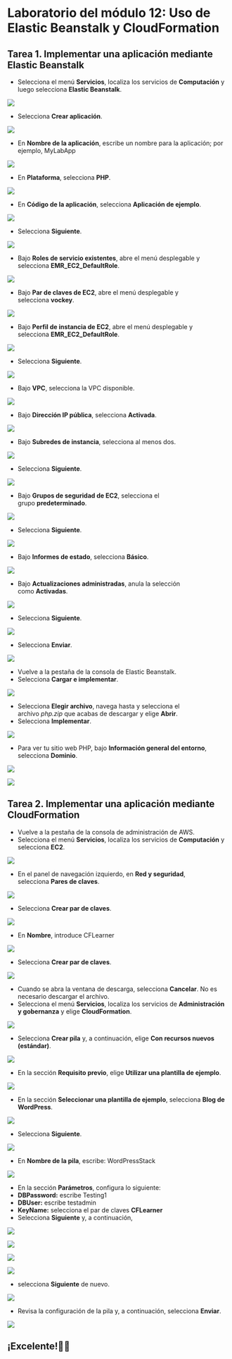 # ﻿**Laboratorio del módulo 12: Uso de Elastic Beanstalk y CloudFormation**

## **Tarea 1. Implementar una aplicación mediante Elastic Beanstalk**

- Selecciona el menú **Servicios**, localiza los servicios de **Computación** y luego selecciona **Elastic Beanstalk**.

![](https://github.com/Marlith08/LLANOS_ANGELES_LEILY/blob/main/AWS/LABORATORIO_DEL_MODULO_12/Imagenes/Aspose.Words.7ae0dcd9-79ca-40aa-8472-fe40f76f582f.001.png)

- Selecciona **Crear aplicación**.

![](https://github.com/Marlith08/LLANOS_ANGELES_LEILY/blob/main/AWS/LABORATORIO_DEL_MODULO_12/Imagenes/Aspose.Words.7ae0dcd9-79ca-40aa-8472-fe40f76f582f.002.png)

- En **Nombre de la aplicación**, escribe un nombre para la aplicación; por ejemplo, MyLabApp

![](https://github.com/Marlith08/LLANOS_ANGELES_LEILY/blob/main/AWS/LABORATORIO_DEL_MODULO_12/Imagenes/Aspose.Words.7ae0dcd9-79ca-40aa-8472-fe40f76f582f.003.png)

- En **Plataforma**, selecciona **PHP**.

![](https://github.com/Marlith08/LLANOS_ANGELES_LEILY/blob/main/AWS/LABORATORIO_DEL_MODULO_12/Imagenes/Aspose.Words.7ae0dcd9-79ca-40aa-8472-fe40f76f582f.004.png)

- En **Código de la aplicación**, selecciona **Aplicación de ejemplo**.

![](https://github.com/Marlith08/LLANOS_ANGELES_LEILY/blob/main/AWS/LABORATORIO_DEL_MODULO_12/Imagenes/Aspose.Words.7ae0dcd9-79ca-40aa-8472-fe40f76f582f.005.png)

- Selecciona **Siguiente**.

![](https://github.com/Marlith08/LLANOS_ANGELES_LEILY/blob/main/AWS/LABORATORIO_DEL_MODULO_12/Imagenes/Aspose.Words.7ae0dcd9-79ca-40aa-8472-fe40f76f582f.006.png)

- Bajo **Roles de servicio existentes**, abre el menú desplegable y selecciona **EMR\_EC2\_DefaultRole**.

![](https://github.com/Marlith08/LLANOS_ANGELES_LEILY/blob/main/AWS/LABORATORIO_DEL_MODULO_12/Imagenes/Aspose.Words.7ae0dcd9-79ca-40aa-8472-fe40f76f582f.007.png)

- Bajo **Par de claves de EC2**, abre el menú desplegable y selecciona **vockey**.

![](https://github.com/Marlith08/LLANOS_ANGELES_LEILY/blob/main/AWS/LABORATORIO_DEL_MODULO_12/Imagenes/Aspose.Words.7ae0dcd9-79ca-40aa-8472-fe40f76f582f.008.png)

- Bajo **Perfil de instancia de EC2**, abre el menú desplegable y selecciona **EMR\_EC2\_DefaultRole**.

![](https://github.com/Marlith08/LLANOS_ANGELES_LEILY/blob/main/AWS/LABORATORIO_DEL_MODULO_12/Imagenes/Aspose.Words.7ae0dcd9-79ca-40aa-8472-fe40f76f582f.009.png)

- Selecciona **Siguiente**.

![](https://github.com/Marlith08/LLANOS_ANGELES_LEILY/blob/main/AWS/LABORATORIO_DEL_MODULO_12/Imagenes/Aspose.Words.7ae0dcd9-79ca-40aa-8472-fe40f76f582f.010.png)

- Bajo **VPC**, selecciona la VPC disponible.

![](https://github.com/Marlith08/LLANOS_ANGELES_LEILY/blob/main/AWS/LABORATORIO_DEL_MODULO_12/Imagenes/Aspose.Words.7ae0dcd9-79ca-40aa-8472-fe40f76f582f.011.png)

- Bajo **Dirección IP pública**, selecciona **Activada**.

![](https://github.com/Marlith08/LLANOS_ANGELES_LEILY/blob/main/AWS/LABORATORIO_DEL_MODULO_12/Imagenes/Aspose.Words.7ae0dcd9-79ca-40aa-8472-fe40f76f582f.012.png)

- Bajo **Subredes de instancia**, selecciona al menos dos.

![](https://github.com/Marlith08/LLANOS_ANGELES_LEILY/blob/main/AWS/LABORATORIO_DEL_MODULO_12/Imagenes/Aspose.Words.7ae0dcd9-79ca-40aa-8472-fe40f76f582f.013.png)

- Selecciona **Siguiente**.

![](https://github.com/Marlith08/LLANOS_ANGELES_LEILY/blob/main/AWS/LABORATORIO_DEL_MODULO_12/Imagenes/Aspose.Words.7ae0dcd9-79ca-40aa-8472-fe40f76f582f.014.png)

- Bajo **Grupos de seguridad de EC2**, selecciona el grupo **predeterminado**.

![](https://github.com/Marlith08/LLANOS_ANGELES_LEILY/blob/main/AWS/LABORATORIO_DEL_MODULO_12/Imagenes/Aspose.Words.7ae0dcd9-79ca-40aa-8472-fe40f76f582f.015.png)

- Selecciona **Siguiente**.

![](https://github.com/Marlith08/LLANOS_ANGELES_LEILY/blob/main/AWS/LABORATORIO_DEL_MODULO_12/Imagenes/Aspose.Words.7ae0dcd9-79ca-40aa-8472-fe40f76f582f.016.png)

- Bajo **Informes de estado**, selecciona **Básico**.

![](https://github.com/Marlith08/LLANOS_ANGELES_LEILY/blob/main/AWS/LABORATORIO_DEL_MODULO_12/Imagenes/Aspose.Words.7ae0dcd9-79ca-40aa-8472-fe40f76f582f.017.png)

- Bajo **Actualizaciones administradas**, anula la selección como **Activadas**.

![](https://github.com/Marlith08/LLANOS_ANGELES_LEILY/blob/main/AWS/LABORATORIO_DEL_MODULO_12/Imagenes/Aspose.Words.7ae0dcd9-79ca-40aa-8472-fe40f76f582f.018.png)

- Selecciona **Siguiente**.

![](https://github.com/Marlith08/LLANOS_ANGELES_LEILY/blob/main/AWS/LABORATORIO_DEL_MODULO_12/Imagenes/Aspose.Words.7ae0dcd9-79ca-40aa-8472-fe40f76f582f.019.png)

- Selecciona **Enviar**.

![](https://github.com/Marlith08/LLANOS_ANGELES_LEILY/blob/main/AWS/LABORATORIO_DEL_MODULO_12/Imagenes/Aspose.Words.7ae0dcd9-79ca-40aa-8472-fe40f76f582f.020.png)

- Vuelve a la pestaña de la consola de Elastic Beanstalk.
- Selecciona **Cargar e implementar**.

![](https://github.com/Marlith08/LLANOS_ANGELES_LEILY/blob/main/AWS/LABORATORIO_DEL_MODULO_12/Imagenes/Aspose.Words.7ae0dcd9-79ca-40aa-8472-fe40f76f582f.021.png)

- Selecciona **Elegir archivo**, navega hasta y selecciona el archivo *php.zip* que acabas de descargar y elige **Abrir**.
- Selecciona **Implementar**.

![](https://github.com/Marlith08/LLANOS_ANGELES_LEILY/blob/main/AWS/LABORATORIO_DEL_MODULO_12/Imagenes/Aspose.Words.7ae0dcd9-79ca-40aa-8472-fe40f76f582f.022.png)

- Para ver tu sitio web PHP, bajo **Información general del entorno**, selecciona **Dominio**.

![](https://github.com/Marlith08/LLANOS_ANGELES_LEILY/blob/main/AWS/LABORATORIO_DEL_MODULO_12/Imagenes/Aspose.Words.7ae0dcd9-79ca-40aa-8472-fe40f76f582f.023.png)

![](https://github.com/Marlith08/LLANOS_ANGELES_LEILY/blob/main/AWS/LABORATORIO_DEL_MODULO_12/Imagenes/Aspose.Words.7ae0dcd9-79ca-40aa-8472-fe40f76f582f.024.png)

## **Tarea 2. Implementar una aplicación mediante CloudFormation**

- Vuelve a la pestaña de la consola de administración de AWS.
- Selecciona el menú **Servicios**, localiza los servicios de **Computación** y selecciona **EC2**.

![](https://github.com/Marlith08/LLANOS_ANGELES_LEILY/blob/main/AWS/LABORATORIO_DEL_MODULO_12/Imagenes/Aspose.Words.7ae0dcd9-79ca-40aa-8472-fe40f76f582f.025.png)

- En el panel de navegación izquierdo, en **Red y seguridad**, selecciona **Pares de claves**.

![](https://github.com/Marlith08/LLANOS_ANGELES_LEILY/blob/main/AWS/LABORATORIO_DEL_MODULO_12/Imagenes/Aspose.Words.7ae0dcd9-79ca-40aa-8472-fe40f76f582f.026.png)

- Selecciona **Crear par de claves**.

![](https://github.com/Marlith08/LLANOS_ANGELES_LEILY/blob/main/AWS/LABORATORIO_DEL_MODULO_12/Imagenes/Aspose.Words.7ae0dcd9-79ca-40aa-8472-fe40f76f582f.027.png)

- En **Nombre**, introduce CFLearner

![](https://github.com/Marlith08/LLANOS_ANGELES_LEILY/blob/main/AWS/LABORATORIO_DEL_MODULO_12/Imagenes/Aspose.Words.7ae0dcd9-79ca-40aa-8472-fe40f76f582f.028.png)

- Selecciona **Crear par de claves**.

![](https://github.com/Marlith08/LLANOS_ANGELES_LEILY/blob/main/AWS/LABORATORIO_DEL_MODULO_12/Imagenes/Aspose.Words.7ae0dcd9-79ca-40aa-8472-fe40f76f582f.029.png)

- Cuando se abra la ventana de descarga, selecciona **Cancelar**. No es necesario descargar el archivo.
- Selecciona el menú **Servicios**, localiza los servicios de **Administración y gobernanza** y elige **CloudFormation**.

![](https://github.com/Marlith08/LLANOS_ANGELES_LEILY/blob/main/AWS/LABORATORIO_DEL_MODULO_12/Imagenes/Aspose.Words.7ae0dcd9-79ca-40aa-8472-fe40f76f582f.030.png)

- Selecciona **Crear pila** y, a continuación, elige **Con recursos nuevos (estándar)**.

![](https://github.com/Marlith08/LLANOS_ANGELES_LEILY/blob/main/AWS/LABORATORIO_DEL_MODULO_12/Imagenes/Aspose.Words.7ae0dcd9-79ca-40aa-8472-fe40f76f582f.031.png)

- En la sección **Requisito previo**, elige **Utilizar una plantilla de ejemplo**.

![](https://github.com/Marlith08/LLANOS_ANGELES_LEILY/blob/main/AWS/LABORATORIO_DEL_MODULO_12/Imagenes/Aspose.Words.7ae0dcd9-79ca-40aa-8472-fe40f76f582f.032.png)

- En la sección **Seleccionar una plantilla de ejemplo**, selecciona **Blog de WordPress**.

![](https://github.com/Marlith08/LLANOS_ANGELES_LEILY/blob/main/AWS/LABORATORIO_DEL_MODULO_12/Imagenes/Aspose.Words.7ae0dcd9-79ca-40aa-8472-fe40f76f582f.033.png)

- Selecciona **Siguiente**.

![](https://github.com/Marlith08/LLANOS_ANGELES_LEILY/blob/main/AWS/LABORATORIO_DEL_MODULO_12/Imagenes/Aspose.Words.7ae0dcd9-79ca-40aa-8472-fe40f76f582f.034.png)

- En **Nombre de la pila**, escribe: WordPressStack

![](https://github.com/Marlith08/LLANOS_ANGELES_LEILY/blob/main/AWS/LABORATORIO_DEL_MODULO_12/Imagenes/Aspose.Words.7ae0dcd9-79ca-40aa-8472-fe40f76f582f.035.png)

- En la sección **Parámetros**, configura lo siguiente:
- **DBPassword:** escribe Testing1
- **DBUser:** escribe testadmin
- **KeyName:** selecciona el par de claves **CFLearner**
- Selecciona **Siguiente** y, a continuación, 

![](https://github.com/Marlith08/LLANOS_ANGELES_LEILY/blob/main/AWS/LABORATORIO_DEL_MODULO_12/Imagenes/Aspose.Words.7ae0dcd9-79ca-40aa-8472-fe40f76f582f.036.png)

![](https://github.com/Marlith08/LLANOS_ANGELES_LEILY/blob/main/AWS/LABORATORIO_DEL_MODULO_12/Imagenes/Aspose.Words.7ae0dcd9-79ca-40aa-8472-fe40f76f582f.037.png)

![](https://github.com/Marlith08/LLANOS_ANGELES_LEILY/blob/main/AWS/LABORATORIO_DEL_MODULO_12/Imagenes/Aspose.Words.7ae0dcd9-79ca-40aa-8472-fe40f76f582f.038.png)

![](https://github.com/Marlith08/LLANOS_ANGELES_LEILY/blob/main/AWS/LABORATORIO_DEL_MODULO_12/Imagenes/Aspose.Words.7ae0dcd9-79ca-40aa-8472-fe40f76f582f.039.png)

- selecciona **Siguiente** de nuevo.

![](https://github.com/Marlith08/LLANOS_ANGELES_LEILY/blob/main/AWS/LABORATORIO_DEL_MODULO_12/Imagenes/Aspose.Words.7ae0dcd9-79ca-40aa-8472-fe40f76f582f.040.png)

- Revisa la configuración de la pila y, a continuación, selecciona **Enviar**.

![](https://github.com/Marlith08/LLANOS_ANGELES_LEILY/blob/main/AWS/LABORATORIO_DEL_MODULO_12/Imagenes/Aspose.Words.7ae0dcd9-79ca-40aa-8472-fe40f76f582f.041.png)

## **¡Excelente!**🌻💦

